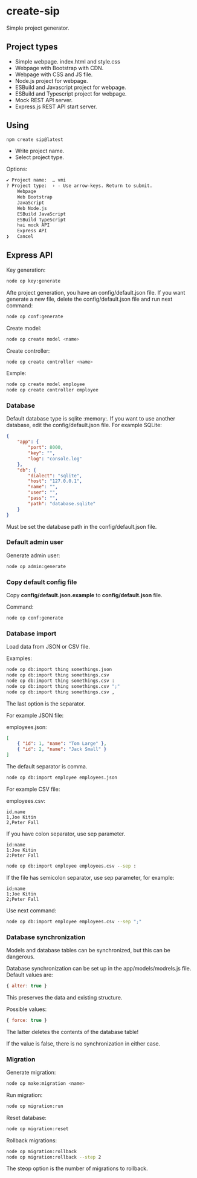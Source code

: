 # create-sip

Simple project generator.

## Project types

* Simple webpage. index.html and style.css
* Webpage with Bootstrap with CDN.
* Webpage with CSS and JS file.
* Node.js project for webpage.
* ESBuild and Javascript project for webpage.
* ESBuild and Typescript project for webpage.
* Mock REST API server.
* Express.js REST API start server.

## Using

```bash
npm create sip@latest
```

* Write project name.
* Select project type.

Options:

```txt
✔ Project name:  … vmi
? Project type:  › - Use arrow-keys. Return to submit.
    Webpage
    Web Bootstrap
    JavaScript
    Web Node.js
    ESBuild JavaScript
    ESBuild TypeScript
    hai mock API
    Express API
❯   Cancel  
```

## Express API

Key generation:

```bash
node op key:generate
```

Afte project generation, you have an config/default.json file. If you want generate a new file, delete the config/default.json file and run next command:

```bash
node op conf:generate
```

Create model:

```bash
node op create model <name>
```

Create controller:

```bash
node op create controller <name>
```

Exmple:

```bash
node op create model employee
node op create controller employee
```

### Database

Default database type is sqlite :memory:. If you want to use another database, edit the config/default.json file. For example SQLite:

```json
{
    "app": {
        "port": 8000,
        "key": "",
        "log": "console.log"
    },
    "db": {
        "dialect": "sqlite",
        "host": "127.0.0.1",
        "name": "",
        "user": "",
        "pass": "",
        "path": "database.sqlite"
    }
}
```

Must be set the database path in the config/default.json file.

### Default admin user

Generate admin user:

```bash
node op admin:generate
```

### Copy default config file

Copy **config/default.json.example** to **config/default.json** file.

Command:

```bash
node op conf:generate
```

### Database import

Load data from JSON or CSV file.

Examples:

```bash
node op db:import thing somethings.json
node op db:import thing somethings.csv
node op db:import thing somethings.csv :
node op db:import thing somethings.csv ";"
node op db:import thing somethings.csv ,
```

The last option is the separator.

For example JSON file:

employees.json:

```json
[
    { "id": 1, "name": "Tom Large" },
    { "id": 2, "name": "Jack Small" }
]
```

The default separator is comma.

```cmd
node op db:import employee employees.json
```

For example CSV file:

employees.csv:

```csv
id,name
1,Joe Kitin
2,Peter Fall
```

If you have colon separator, use sep parameter.

```csv
id:name
1:Joe Kitin
2:Peter Fall
```

```cmd
node op db:import employee employees.csv --sep :
```

If the file has semicolon separator, use sep parameter, for example:

```csv
id;name
1;Joe Kitin
2;Peter Fall
```

Use next command:

```cmd
node op db:import employee employees.csv --sep ";"
```

### Database synchronization

Models and database tables can be synchronized, but this can be dangerous.

Database synchronization can be set up in the app/models/modrels.js file. Default values are:

```js
{ alter: true }
```

This preserves the data and existing structure.

Possible values:

```js
{ force: true }
```

The latter deletes the contents of the database table!

If the value is false, there is no synchronization in either case.

### Migration

Generate migration:

```bash
node op make:migration <name>
```

Run migration:

```bash
node op migration:run
```

Reset database:

```bash
node op migration:reset
```

Rollback migrations:

```bash
node op migration:rollback
node op migration:rollback --step 2
```

The steop option is the number of migrations to rollback.
